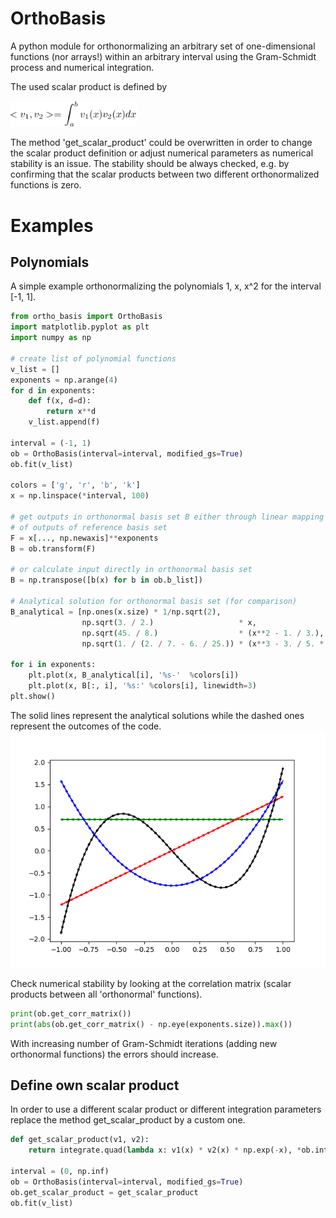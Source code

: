 # OrthoBasis
A python module for orthonormalizing an arbitrary set of one-dimensional functions (nor arrays!) within an arbitrary interval using the Gram-Schmidt process and numerical integration.

The used scalar product is defined by

<img src="https://github.com/ahmetcik/OrthoBasis/blob/master/docs/Scalar_product.png" width="40%">

The method 'get_scalar_product' could be overwritten in order to
change the scalar product definition or adjust numerical parameters
as numerical stability is an issue. 
The stability should be always checked, e.g. by confirming that the scalar products 
between two different orthonormalized functions is zero.

# Examples

## Polynomials
A simple example orthonormalizing the polynomials 1, x, x^2 for the interval [-1, 1].

```py
from ortho_basis import OrthoBasis
import matplotlib.pyplot as plt
import numpy as np

# create list of polynomial functions
v_list = []
exponents = np.arange(4)
for d in exponents: 
    def f(x, d=d):
        return x**d
    v_list.append(f)

interval = (-1, 1)
ob = OrthoBasis(interval=interval, modified_gs=True) 
ob.fit(v_list)

colors = ['g', 'r', 'b', 'k']
x = np.linspace(*interval, 100)

# get outputs in orthonormal basis set B either through linear mapping
# of outputs of reference basis set
F = x[..., np.newaxis]**exponents
B = ob.transform(F)

# or calculate input directly in orthonormal basis set
B = np.transpose([b(x) for b in ob.b_list])

# Analytical solution for orthonormal basis set (for comparison)
B_analytical = [np.ones(x.size) * 1/np.sqrt(2),
                np.sqrt(3. / 2.)                   * x,
                np.sqrt(45. / 8.)                  * (x**2 - 1. / 3.),
                np.sqrt(1. / (2. / 7. - 6. / 25.)) * (x**3 - 3. / 5. * x)]

for i in exponents:
    plt.plot(x, B_analytical[i], '%s-'  %colors[i])
    plt.plot(x, B[:, i], '%s:' %colors[i], linewidth=3)
plt.show()

```

The solid lines represent the analytical solutions while the dashed ones represent the outcomes of the code.
![alt text](https://github.com/ahmetcik/OrthoBasis/blob/master/docs/Polynomials.png)

Check numerical stability by looking at the correlation matrix (scalar products between all 'orthonormal' functions).
```py
print(ob.get_corr_matrix())
print(abs(ob.get_corr_matrix() - np.eye(exponents.size)).max())
```
With increasing number of Gram-Schmidt iterations (adding new orthonormal functions) the errors should increase. 

## Define own scalar product
In order to use a different scalar product or different integration parameters replace the method get_scalar_product by a custom one.
```py
def get_scalar_product(v1, v2):
    return integrate.quad(lambda x: v1(x) * v2(x) * np.exp(-x), *ob.interval, epsabs=1.49e-18)[0]

interval = (0, np.inf)
ob = OrthoBasis(interval=interval, modified_gs=True)
ob.get_scalar_product = get_scalar_product
ob.fit(v_list)
```










